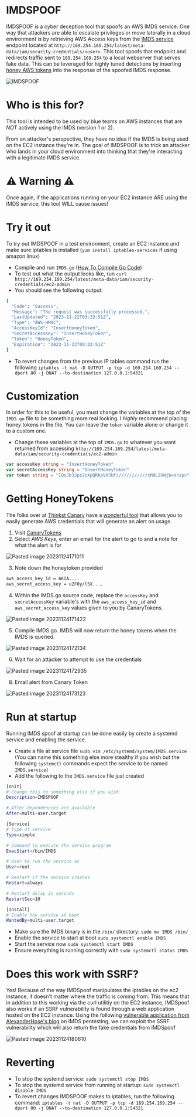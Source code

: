 # IMDSPOOF
IMDSPOOF is a cyber deception tool that spoofs an AWS IMDS service. One way that attackers are able to escalate privileges or move laterally in a cloud environment is by retrieving AWS Access keys from the [IMDS service](https://hackingthe.cloud/aws/exploitation/ec2-metadata-ssrf/) endpoint located at `http://169.254.169.254/latest/meta-data/iam/security-credentials/<user>`. This tool spoofs that endpoint and redirects traffic sent to `169.254.169.254` to a local webserver that serves fake data. This can be leveraged for highly tuned detections by inserting [honey AWS tokens](https://canarytokens.org/generate#) into the response of the spoofed IMDS response.

![IMDSPOOF](https://github.com/grahamhelton/IMDSpoof/assets/19278569/334b4cf0-1563-441a-8281-7c03a5acfd4f)

# Who is this for?
This tool is intended to be used by blue teams on AWS instances that are *NOT* actively using the IMDS (version 1 or 2). 

From an attacker's perspective, they have no idea if the IMDS is being used on the EC2 instance they're in. The goal of IMDSPOOF is to trick an attacker who lands in your cloud environment into thinking that they're interacting with a legitimate IMDS service. 

# ⚠️ Warning ⚠️
Once again, if the applications running on your EC2 instance ARE using the IMDS service, this tool WILL cause issues!

# Try it out
To try out IMDSPOOF in a test environment, create an EC2 instance and make sure iptables is installed (`yum install iptables-services` if using amazon linux) 
- Compile and run `IMDS.go` ([How To Compile Go Code](https://go.dev/doc/tutorial/compile-install))
- To test out what the output looks like, run `curl http://169.254.169.254/latest/meta-data/iam/security-credentials/ec2-admin`
- You should see the following output:
```bash
{
  "Code": "Success",
  "Message": "The request was successfully processed.",
  "LastUpdated": "2023-11-22T03:33:51Z",
  "Type": "AWS-HMAC",
  "AccessKeyId": "InsertHoneyToken",
  "SecretAccessKey": "InsertHoneyToken",
  "Token": "HoneyToken",
  "Expiration": "2023-11-22T09:33:51Z"
}

```
- To revert changes from the previous IP tables command run the following  `iptables -t nat -D OUTPUT -p tcp -d 169.254.169.254 --dport 80 -j DNAT --to-destination 127.0.0.1:54321`


# Customization
In order for this to be useful, you must change the variables at the top of the `IMDS.go` file to be something more real looking. I *highly* recommend placing honey tokens in the file. You can leave the `token` variable alone or change it to a custom one.

- Change these variables at the top of `IMDS.go` to whatever you want returned from accessing `http://169.254.169.254/latest/meta-data/iam/security-credentials/ec2-admin`
```go
var accessKey string = "InsertHoneyToken"
var secretAccessKey string = "InsertHoneyToken"
var token string = "IQoJb3Jpz2cXpQRkpVX3Uf////////////xMdLZHNjb<snip>"
```

# Getting HoneyTokens
The folks over at [Thinkst Canary](https://canary.tools/) have a [wonderful tool](https://canarytokens.org/generate#) that allows you to easily generate AWS credentials that will generate an alert on usage.
1. Visit [CanaryTokens](https://canarytokens.org/generate#)
2. Select *AWS Keys*, enter an email for the alert to go to and a note for what the alert is for

![Pasted image 20231124171011](https://github.com/grahamhelton/IMDSpoof/assets/19278569/2f141958-2cb2-4fda-849d-b5a16cd5b1c4)


3. Note down the honeytoken provided 
```bash
aws_access_key_id = AKIA....
aws_secret_access_key = uZF0y/l5X....
```
4. Within the IMDS.go source code, replace the `accessKey` and `secretAccessKey` variable's with the `aws_access_key_id` and `aws_secret_access_key` values given to you by CanaryTokens.

![Pasted image 20231124171422](https://github.com/grahamhelton/IMDSpoof/assets/19278569/4740c850-8bad-4c5f-a682-d8bbe91924a5)

5. Compile IMDS.go. IMDS will now return the honey tokens when the IMDS is queried. 

![Pasted image 20231124172134](https://github.com/grahamhelton/IMDSpoof/assets/19278569/a8dcd1a0-7ae5-4e33-b39e-8d453aca4ae5)


6. Wait for an attacker to attempt to use the credentials

![Pasted image 20231124172935](https://github.com/grahamhelton/IMDSpoof/assets/19278569/096e510f-22d5-4b52-b32a-e4a5d849b110)


8. Email alert from Canary Token

![Pasted image 20231124173123](https://github.com/grahamhelton/IMDSpoof/assets/19278569/f2a17d6d-c835-48d2-9baa-a71c329dc5a6)


# Run at startup 
Running IMDS spoof at startup can be done easily by create a systemd service and enabling the service.


- Create a file at service file `sudo vim /etc/systemd/system/IMDS.service` (You can name this something else more stealthy if you wish but the following `systemctl` commands expect the service to be named `IMDS.service`)
- Add the following to the `IMDS.service` file just created

```bash
[Unit]
# Change this to something else if you wish
Description=IMDSPOOF 

# After dependencies are available
After=multi-user.target

[Service]
# Type of service
Type=simple

# Command to execute the service program
ExecStart=/bin/IMDS

# User to run the service as
User=root

# Restart if the service crashes
Restart=always

# Restart delay in seconds
RestartSec=10

[Install]
# Enable the service at boot
WantedBy=multi-user.target
```

- Make sure the IMDS binary is in the `/bin/` directory: `sudo mv IMDS /bin/`
- Enable the service to start at boot `sudo systemctl enable IMDS`
- Start the service now `sudo systemctl start IMDS`
- Ensure everything is running correctly with `sudo systemctl status IMDS`
# Does this work with SSRF?
Yes! Because of the way IMDSpoof manipulates the iptables on the ec2 instance, it doesn't matter where the traffic is coming from. This means that in addition to this working via the curl utilitiy on the EC2 instance, IMDSpoof also works if an SSRF vulnerability is found through a web application hosted on the EC2 instance. Using the following [vulnerable application from AlexanderHose's blog](https://alexanderhose.com/how-to-hack-aws-instances-with-the-metadata-service-enabled/) on IMDS pentesting, we can exploit the SSRF vulnerability which will also return the fake credentials from IMDSpoof

![Pasted image 20231124180610](https://github.com/grahamhelton/IMDSpoof/assets/19278569/dfb0c4c7-9eba-45a8-a155-72fabaece401)


# Reverting
- To stop the systemd service: `sudo systemctl stop IMDS`
- To stop the systemd service from running at startup: `sudo systemctl disable IMDS`
- To revert changes IMDSPOOF makes to iptables, run the following command: `iptables -t nat -D OUTPUT -p tcp -d 169.254.169.254 --dport 80 -j DNAT --to-destination 127.0.0.1:54321`
